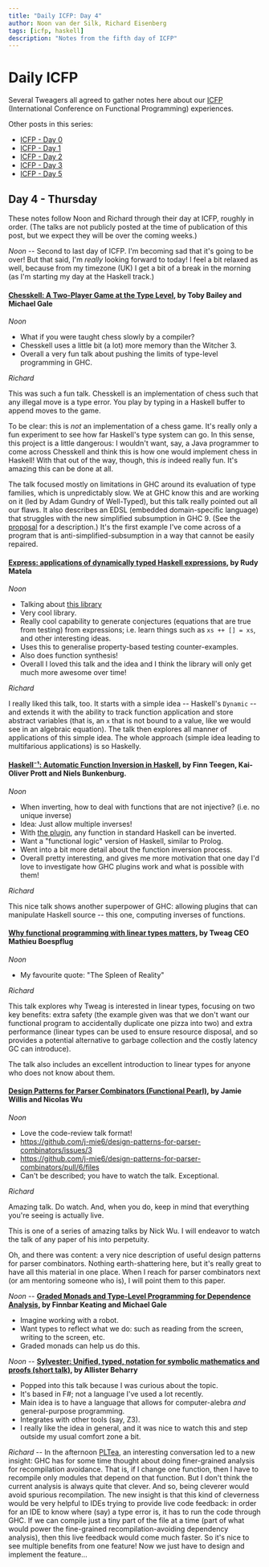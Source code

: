```yaml
---
title: "Daily ICFP: Day 4"
author: Noon van der Silk, Richard Eisenberg
tags: [icfp, haskell]
description: "Notes from the fifth day of ICFP"
---
```


# Daily ICFP

Several Tweagers all agreed to gather notes here about our
[ICFP](https://icfp21.sigplan.org/) (International Conference on Functional
Programming) experiences.

Other posts in this series:

- [ICFP - Day 0](/blog/2021-08-23-icfp0/)
- [ICFP - Day 1](/blog/2021-08-24-icfp1/)
- [ICFP - Day 2](/blog/2021-08-25-icfp2/)
- [ICFP - Day 3](/blog/2021-08-26-icfp3/)
- [ICFP - Day 5](/blog/2021-08-30-icfp5/)

## Day 4 - Thursday

These notes follow Noon and Richard through their day at ICFP,
roughly in order. (The talks are not publicly posted at the time
of publication of this post, but we expect they will be over the
coming weeks.)

_Noon_ -- Second to last day of ICFP. I'm becoming sad that it's
going to be over! But that said, I'm _really_ looking forward to today!
I feel a bit relaxed as well, because from my timezone (UK) I get a bit
of a break in the morning (as I'm starting my day at the Haskell track.)

#### [Chesskell: A Two-Player Game at the Type Level](https://icfp21.sigplan.org/details/haskellsymp-2021/9/Chesskell-A-Two-Player-Game-at-the-Type-Level), by Toby Bailey and Michael Gale

_Noon_

- What if you were taught chess slowly by a compiler?
- Chesskell uses a little bit (a lot) more memory than the Witcher 3.
- Overall a very fun talk about pushing the limits of type-level programming in GHC.

_Richard_

This was such a fun talk. Chesskell is an implementation of chess such that
any illegal move is a type error. You play by typing in a Haskell buffer to
append moves to the game.

To be clear: this is _not_ an implementation of a chess game. It's really only
a fun experiment to see how far Haskell's type system can go. In this sense,
this project is a little dangerous: I wouldn't want, say, a Java programmer to
come across Chesskell and think this is how one would implement chess in
Haskell! With that out of the way, though, this _is_ indeed really fun. It's
amazing this can be done at all.

The talk focused mostly on limitations in GHC around its evaluation of type
families, which is unpredictably slow. We at GHC know this and are working on
it (led by Adam Gundry of Well-Typed), but this talk really pointed out all
our flaws. It also describes an EDSL (embedded domain-specific language) that
struggles with the new simplified subsumption in GHC 9. (See the
[proposal](https://github.com/ghc-proposals/ghc-proposals/pull/287) for a
description.) It's the first example I've come across of a program that is
anti-simplified-subsumption in a way that cannot be easily repaired.

#### [Express: applications of dynamically typed Haskell expressions](https://icfp21.sigplan.org/details/haskellsymp-2021/8/Express-applications-of-dynamically-typed-Haskell-expressions), by Rudy Matela

_Noon_

- Talking about [this library](https://hackage.haskell.org/package/express)
- Very cool library.
- Really cool capability to generate conjectures (equations that are true from testing) from expressions; i.e. learn things such as `xs ++ [] = xs`, and other interesting ideas.
- Uses this to generalise property-based testing counter-examples.
- Also does function synthesis!
- Overall I loved this talk and the idea and I think the library will only get much more awesome over time!

_Richard_

I really liked this talk, too. It starts with a simple idea -- Haskell's
`Dynamic` -- and extends it with the ability to track function application and
store abstract variables (that is, an `x` that is not bound to a value, like
we would see in an algebraic equation). The talk then explores all manner of
applications of this simple idea. The whole approach (simple idea leading to
multifarious applications) is so Haskelly.

#### [Haskell⁻¹: Automatic Function Inversion in Haskell](https://icfp21.sigplan.org/details/haskellsymp-2021/4/Haskell-Automatic-Function-Inversion-in-Haskell), by Finn Teegen, Kai-Oliver Prott and Niels Bunkenburg.

_Noon_

- When inverting, how to deal with functions that are not injective? (i.e. no unique inverse)
- Idea: Just allow multiple inverses!
- With [the plugin](https://github.com/cau-placc/inversion-plugin), any function in standard Haskell can be inverted.
- Want a "functional logic" version of Haskell, similar to Prolog.
- Went into a bit more detail about the function inversion process.
- Overall pretty interesting, and gives me more motivation that one day I'd love to investigate how GHC plugins work and what is possible with them!

_Richard_

This nice talk shows another superpower of GHC: allowing plugins that can
manipulate Haskell source -- this one, computing inverses of functions.

#### [Why functional programming with linear types matters](https://icfp21.sigplan.org/details/haskellsymp-2021/12/Why-Functional-Programming-with-Linear-Types-Matters), by Tweag CEO Mathieu Boespflug

_Noon_

- My favourite quote: "The Spleen of Reality"

_Richard_

This talk explores why Tweag is interested in linear types, focusing on two
key benefits: extra safety (the example given was that we don't want our
functional program to accidentally duplicate one pizza into two) and extra
performance (linear types can be used to ensure resource disposal, and so
provides a potential alternative to garbage collection and the costly latency
GC can introduce).

The talk also includes an excellent introduction to linear types for anyone
who does not know about them.

#### [Design Patterns for Parser Combinators (Functional Pearl)](https://icfp21.sigplan.org/details/haskellsymp-2021/6/Design-Patterns-for-Parser-Combinators-Functional-Pearl-), by Jamie Willis and Nicolas Wu

_Noon_

- Love the code-review talk format!
- <https://github.com/j-mie6/design-patterns-for-parser-combinators/issues/3>
- <https://github.com/j-mie6/design-patterns-for-parser-combinators/pull/6/files>
- Can't be described; you have to watch the talk. Exceptional.

_Richard_

Amazing talk. Do watch. And, when you do, keep in mind that everything you're
seeing is actually live.

This is one of a series of amazing talks by Nick Wu. I will endeavor to watch
the talk of any paper of his into perpetuity.

Oh, and there was content: a very nice description of useful design patterns
for parser combinators. Nothing earth-shattering here, but it's really great
to have all this material in one place. When I reach for parser combinators
next (or am mentoring someone who is), I will point them to this paper.

_Noon_ -- **[Graded Monads and Type-Level Programming for Dependence Analysis](https://icfp21.sigplan.org/details/haskellsymp-2021/3/Graded-Monads-and-Type-Level-Programming-for-Dependence-Analysis), by Finnbar Keating and Michael Gale**

- Imagine working with a robot.
- Want types to reflect what we do: such as reading from the screen, writing to the screen, etc.
- Graded monads can help us do this.

_Noon_ -- **[Sylvester: Unified, typed, notation for symbolic mathematics and proofs (short talk)](https://icfp21.sigplan.org/details/mlfamilyworkshop-2021-papers/6/Sylvester-Unified-typed-notation-for-symbolic-mathematics-and-proofs-short-talk-), by Allister Beharry**

- Popped into this talk because I was curious about the topic.
- It's based in F#; not a language I've used a lot recently.
- Main idea is to have a language that allows for computer-alebra _and_ general-purpose programming.
- Integrates with other tools (say, Z3).
- I really like the idea in general, and it was nice to watch this and step outside my usual comfort zone a bit.

_Richard_ -- In the afternoon [PLTea](https://pltea.github.io/), an
interesting conversation led to a new insight: GHC has for some time thought
about doing finer-grained analysis for recompilation avoidance. That is, if I
change one function, then I have to recompile only modules that depend on
that function. But I don't think the current analysis is always quite that
clever. And so, being cleverer would avoid spurious recompilation. The new
insight is that this kind of cleverness would be very helpful to IDEs trying
to provide live code feedback: in order for an IDE to know where (say) a type
error is, it has to run the code through GHC. If we can compile just a tiny
part of the file at a time (part of what would power the fine-grained
recompilation-avoiding dependency analysis), then this live feedback would
come much faster. So it's nice to see multiple benefits from one feature! Now
we just have to design and implement the feature...
